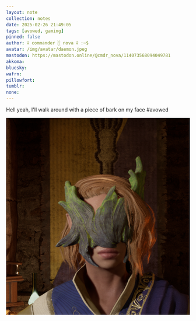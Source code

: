 ```yaml
---
layout: note
collection: notes
date: 2025-02-26 21:49:05
tags: [avowed, gaming]
pinned: false
author: ⸸ commander ░ nova ⸸ :~$
avatar: /img/avatar/daemon.jpeg
mastodon: https://mastodon.online/@cmdr_nova/114073568094049781
akkoma: 
bluesky: 
wafrn: 
pillowfort: 
tumblr: 
none: 
---
```

Hell yeah, I'll walk around with a piece of bark on my face #avowed

<img src="/img/notes/barfkace/Screenshot from 2025-02-26 21-47-51.png">

